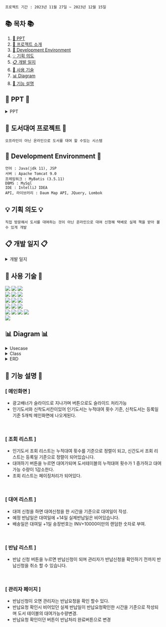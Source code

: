 ```bash
프로젝트 기간 : 2023년 11월 27일 ~ 2023년 12월 15일
```
## 📚 목차 📚

1. [📂 PPT](#-PPT-)
2. [📖 프로젝트 소개](#-도서대여-프로젝트-)
3. [🔧 Development Environment](#development-environment)
4. [💡 기획 의도](#기획-의도)
5. [📋 개발 일지](#개발-일지)
6. [🔨 사용 기술](#-사용-기술-)
7. [📊 Diagram](#-다이어그램-)
8. [📝 기능 설명](#-기능-설명-)


## 📂 PPT 📂

<details><summary>PPT</summary>

![1](https://github.com/juheon0524/BookRental-spring/assets/126125401/a754a9b0-927f-41ca-b6e1-fc6b87eb56a2)
![2](https://github.com/juheon0524/BookRental-spring/assets/126125401/9be0d7cf-35d9-47fd-89b9-03b6f72009e6)
![3](https://github.com/juheon0524/BookRental-spring/assets/126125401/1a7f64d3-1ab2-489c-aac9-54135bb4f910)
![4](https://github.com/juheon0524/BookRental-spring/assets/126125401/3e284cbc-d5e0-4656-abdc-6422526a6d7f)
![5](https://github.com/juheon0524/BookRental-spring/assets/126125401/c63746ee-fdbd-4582-902d-998613f80bb0)
![6](https://github.com/juheon0524/BookRental-spring/assets/126125401/41ad9741-a2b5-4035-b30a-fa226d40607f)
![7](https://github.com/juheon0524/BookRental-spring/assets/126125401/0518e068-0545-4cc1-9d5a-abd47ae48298)
![8](https://github.com/juheon0524/BookRental-spring/assets/126125401/f9d651be-8359-478c-92d7-4395ae0efced)
![9](https://github.com/juheon0524/BookRental-spring/assets/126125401/1a4318ed-ad0b-47bb-9e13-23b212579061)
![10](https://github.com/juheon0524/BookRental-spring/assets/126125401/131f7b7c-430e-4a7e-b068-2484ae54c837)
![11](https://github.com/juheon0524/BookRental-spring/assets/126125401/e3d5ceee-751d-4cb2-8886-c5e202859691)
![12](https://github.com/juheon0524/BookRental-spring/assets/126125401/0b33c11e-e40f-4af0-8a7a-e3e8d879371e)
![13](https://github.com/juheon0524/BookRental-spring/assets/126125401/99739f35-537c-4e87-a3b3-3bb0f5bf283d)
![14](https://github.com/juheon0524/BookRental-spring/assets/126125401/644f4df8-99a3-4474-a024-e2611299145c)
![15](https://github.com/juheon0524/BookRental-spring/assets/126125401/a8a7efa8-340d-4df4-a2df-3fed118068fb)
![16](https://github.com/juheon0524/BookRental-spring/assets/126125401/b75a10a5-2ea4-4c38-9a82-dcaccacfe414)
![17](https://github.com/juheon0524/BookRental-spring/assets/126125401/d8852066-5196-41f4-a899-e4a206534516)
![18](https://github.com/juheon0524/BookRental-spring/assets/126125401/1432bc8e-1177-4260-a020-53c5f6b5b14e)
![19](https://github.com/juheon0524/BookRental-spring/assets/126125401/efcce079-e136-4a1f-bba0-feeb2a70be3e)
![20](https://github.com/juheon0524/BookRental-spring/assets/126125401/de7cb6ad-a6df-4ef9-af74-60cef244e056)
![21](https://github.com/juheon0524/BookRental-spring/assets/126125401/77f7bdfa-b254-4795-9e4a-3b838c469cbc)
![22](https://github.com/juheon0524/BookRental-spring/assets/126125401/c1f52015-8be7-4287-9a6b-94099485a5bd)
![23](https://github.com/juheon0524/BookRental-spring/assets/126125401/744f9410-1cdf-45e5-9557-c2cbef67bb1f)
![24](https://github.com/juheon0524/BookRental-spring/assets/126125401/501561a4-445d-40f8-bc97-33a3af0765df)

</details>
      
## 📖 도서대여 프로젝트 📖
```bash프로젝트 소개
오프라인이 아닌 온라인으로 도서를 대여 할 수있는 시스템
```
## 🔧 Development Environment 🔧
```
언어 : Java(jdk 11), JSP
서버 : Apache Tomcat 9.0
프레임워크 : MyBatis (3.5.11)
DBMS : MySql
IDE : IntelliJ IDEA
API, 라이브러리 : Daum Map API, JQuery, Lombok
```


## 💡 기획 의도 💡
```
직접 방문해서 도서를 대여하는 것이 아닌 온라인으로 대여 신청해 택배로 실제 책을 받아 볼수 있게 개발
```

## 📋 개발 일지 📋
<details><summary>개발 일지</summary>
   
![개발일정](https://github.com/juheon0524/BookRental-spring/assets/126125401/b24ec0b2-eacd-45ae-9daa-fc581c86f499)

</details>

## 🔨 사용 기술 🔨
<div>
<img src="https://img.shields.io/badge/Html5-E34F26?style=flat-square&logo=html5&logoColor=white">
<img src="https://img.shields.io/badge/javascript-F7DF1E?style=flat-square&logo=javascript&logoColor=black">
<img src="https://img.shields.io/badge/css3-1572B6?style=flat-square&logo=CSS3&logoColor=white">
<br>    
<img src="https://img.shields.io/badge/JAVA-C01818?style=flat-square&logo=coffeescript&logoColor=white" />
<img src="https://img.shields.io/badge/MySQL-4479A1?style=flat&logo=MySQL&logoColor=white" />
<img src="https://img.shields.io/badge/MariaDB-003545?style=flat&logo=MariaDB&logoColor=white" />
<br>
<img src="https://img.shields.io/badge/IntelliJ-000000?style=flat-square&logo=intellijidea&logoColor=white" />
<img src="https://img.shields.io/badge/Slack-4A154B?style=flat-square&logo=slack&logoColor=white" />
<img src="https://img.shields.io/badge/StarUML-E25A1C?style=flat-square&logo=apachespark&logoColor=white" />
<br>
<img src="https://img.shields.io/badge/GitHub-181717?style=flat-square&logo=GitHub&logoColor=white" />
<img src="https://img.shields.io/badge/Git-F05032?style=flat-square&logo=git&logoColor=white" />
<img src="https://img.shields.io/badge/Sourcetree-0052CC?style=flat-square&logo=Sourcetree&logoColor=blue" />
<br>
<img src="https://img.shields.io/badge/JSP-E34F26?style=flat-square&logo=JSP&logoColor=white">
<img src="https://img.shields.io/badge/AWS-232F3E?style=flat&logo=AWS&logoColor=yellow" />
<img src="https://img.shields.io/badge/MyBatis-000000?style=flat-square&logo=MyBatis&logoColor=white" />
<img src="https://img.shields.io/badge/Servlet-E25A1C?style=flat-square&logo=Servlet&logoColor=white" />
<br>
<img src="https://img.shields.io/badge/Bootstrap-80247B?style=flat-square&logo=Bootstrap&logoColor=white" />
      
## 📊 Diagram 📊

<details><summary>Usecase</summary>
<img src="https://github.com/juheon0524/BookRental-spring/assets/126125401/e3d5ceee-751d-4cb2-8886-c5e202859691">
</details>

<details><summary>Class</summary>
<img src="https://github.com/juheon0524/BookRental-spring/assets/126125401/0b33c11e-e40f-4af0-8a7a-e3e8d879371e">
</details>

<details><summary>ERD</summary>
<img src="https://github.com/juheon0524/BookRental-spring/assets/126125401/a8a7efa8-340d-4df4-a2df-3fed118068fb">
</details>


## 📝 기능 설명 📝

### [ 메인화면 ]
- 광고배너가 슬라이드로 지나가며 버튼으로도 슬라이드 처리가능
- 인기도서와 신착도서칸이있어 인기도서는 누적대여 횟수 기준, 신착도서는 등록일 기준 5개씩 메인화면에 나오게된다.

<br>

### [ 조회 리스트 ]
- 인기도서 조회 리스트는 누적대여 횟수를 기준으로 정렬이 되고, 신간도서 조회 리스트는 등록일 기준으로 정렬이 되어있습니다.
- 대여하기 버튼을 누르면 대여가되며 도서테이블의 누적대여 횟수가 1 증가하고 대여가능 수량이 1감소한다.
- 조회 리스트는 페이징처리가 되어있다.

<br>

### [ 대여 리스트 ]
- 대여 신청을 하면 대여신청을 한 시간을 기준으로 대여일이 작성.
- 예정 반납일은 대여일에 +14일 실제반납일은 비어있습니다.
- 배송일은 대여일 +1일 송장번호는 INV+10000미만의 랜덤한 숫자로 부여.

<br>

### [ 반납 리스트 ]
- 반납 신청 버튼을 누르면 반납신청이 되며 관리자가 반납신청을 확인하기 전까지 반납신청을 취소 할 수 있습니다.

<br>

### [ 관리자 페이지 ]
- 반납신청이 오면 관리자는 반납요청을 확인 할수 있다.
- 반납요청 확인시 비어있던 실제 반납일이 반납요청확인한 시간을 기준으로 작성되며 도서 테이블의 대여가능수량변경.
- 반납요청 확인이던 버튼이 반납처리 완료버튼으로 변경

<br>




</div>

